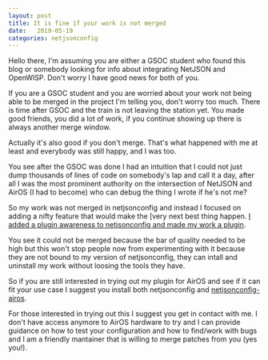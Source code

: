 ```yaml
---
layout: post
title: It is fine if your work is not merged
date:   2019-05-19
categories: netjsonconfig
---
```


Hello there, I'm assuming you are either a GSOC student who found this blog
or somebody looking for info about integrating NetJSON and OpenWISP. Don't worry
I have good news for both of you.

If you are a GSOC student and you are worried about your work not being
able to be merged in the project I'm telling you, don't worry too much.
There is time after GSOC and the train is not leaving the station yet. You made
good friends, you did a lot of work, if you continue showing up there is always
another merge window.

Actually  it's also good if you don't merge. That's what happened with me at least
and everybody was still happy, and I was too.

You see after the GSOC was done I had an intuition that I could not just dump
thousands of lines of code on somebody's lap and call it a day, after all I was
the most prominent authority on the intersection of NetJSON and AirOS (I had to become) who can
debug the thing I wrote if he's not me?

So my work was not merged in netjsonconfig and instead I focused on
adding a nifty feature that would make the [very next best thing happen. [I added
a plugin awareness to netjsonconfig and made my work a plugin](https://groups.google.com/g/openwisp/c/Qehtop4YJpA/m/Q2ghvv2QCQAJ).

You see it could not be merged because the bar of quality needed to be high
but this won't stop people now from experimenting with it because they are
not bound to my version of netjsonconfig, they can intall and uninstall
my work without loosing the tools they have.

So if you are still interested in trying out my plugin for AirOS
and see if it can fit your use case I suggest you install both netjsonconfig
and [netjsonconfig-airos](https://github.com/edoput/netjsonconfig-airos).

For those interested in trying out this I suggest you get in contact with
me. I don't have access anymore to AirOS hardware to try and I can provide
guidance on how to test your configuration and how to find/work with bugs
and I am a friendly mantainer that is willing to merge patches from you (yes you!).
